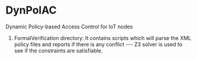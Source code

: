 # DynPolAC
Dynamic Policy-based Access Control for IoT nodes

1. FormalVerification directory:
	It contains scripts which will parse the XML policy files and reports if there is any conflict --- Z3 solver is used to see if the constraints are satisfiable.

